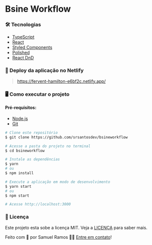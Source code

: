 # Bsine Workflow

### 🛠 Tecnologias

- [TypeScript](https://www.typescriptlang.org/)
- [React](https://reactjs.org/)
- [Styled Components](https://styled-components.com/)
- [Polished](https://polished.js.org/)
- [React DnD](https://react-dnd.github.io/react-dnd/)

### 💨 Deploy da aplicação no Netlify

> https://fervent-hamilton-e6bf2c.netlify.app/

### 🖥️ Como executar o projeto

#### Pré-requisitos: 
- [Node.js](https://nodejs.org/en/)
- [Git](https://git-scm.com/)

```bash
# Clone este repositório
$ git clone https://github.com/srsantosdev/bsineworkflow

# Acesse a pasta do projeto no terminal
$ cd bsineworkflow

# Instale as dependências
$ yarn
# ou
$ npm install

# Execute a aplicação em modo de desenvolvimento
$ yarn start
# ou
$ npm start

# Acesse http://localhost:3000
```

### 📝 Licença

Este projeto esta sobe a licença MIT. Veja a [LICENÇA](https://opensource.org/licenses/MIT) para saber mais.

Feito com 🖤 por Samuel Ramos 👋🏽 [Entre em contato](https://www.linkedin.com/in/srsantosdev/)!
